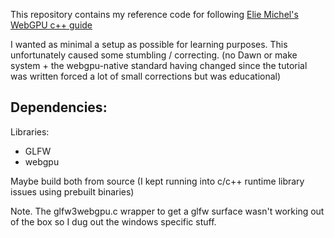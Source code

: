 
This repository contains my reference code for following [Elie Michel's WebGPU c++ guide](https://eliemichel.github.io/LearnWebGPU/index.html)

I wanted as minimal a setup as possible for learning purposes.
This unfortunately caused some stumbling / correcting.
(no Dawn or make system + the webgpu-native standard having changed since the tutorial was written forced a lot of small corrections but was educational)

Dependencies:
--------------------------------------------------
Libraries:
- GLFW
- webgpu

Maybe build both from source (I kept running into c/c++ runtime library issues using prebuilt binaries)

Note.
The glfw3webgpu.c wrapper to get a glfw surface wasn't working out of the box so I dug out the windows specific stuff.




